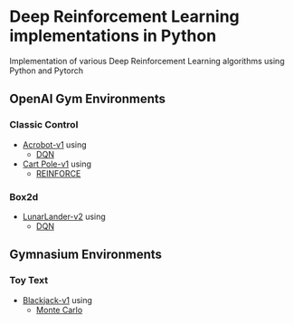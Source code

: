 # Deep Reinforcement Learning implementations in Python

Implementation of various Deep Reinforcement Learning algorithms using Python and Pytorch

## OpenAI Gym Environments
### Classic Control
  * [Acrobot-v1](https://www.gymlibrary.dev/environments/classic_control/acrobot/) using
    * [DQN](https://github.com/tamoghna21/deep-reinforcement-learning-python-pytorch/tree/main/Deep_Q_Network_jupyter)
  * [Cart Pole-v1](https://www.gymlibrary.dev/environments/classic_control/cart_pole/) using
     * [REINFORCE](https://github.com/tamoghna21/deep-reinforcement-learning-python-pytorch/tree/main/REINFORCE)
### Box2d
  * [LunarLander-v2](https://www.gymlibrary.dev/environments/box2d/lunar_lander/) using
    * [DQN](https://github.com/tamoghna21/deep-reinforcement-learning-python-pytorch/tree/main/Deep_Q_Network_jupyter)
   
## Gymnasium Environments
### Toy Text
  * [Blackjack-v1](https://gymnasium.farama.org/environments/toy_text/blackjack/) using
    * [Monte Carlo](https://github.com/tamoghna21/deep-reinforcement-learning-python-pytorch/tree/main/Monte_Carlo_jupyter)
